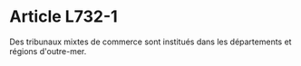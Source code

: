 # Article L732-1

Des tribunaux mixtes de commerce sont institués dans les départements et régions d'outre-mer.